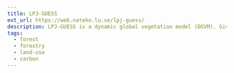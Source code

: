 ```yaml
---
title: LPJ-GUESS
ext_url: https://web.nateko.lu.se/lpj-guess/
description: LPJ-GUESS is a dynamic global vegetation model (DGVM). Given data on regional climate conditions and atmospheric carbon dioxide concentrations, it can predict structural, compositional and functional properties of the native ecosystems of major climate zones of the Earth. It also includes a recently released forest management module.
tags:
  - forest
  - forestry
  - land-use
  - carbon
---
```

